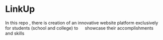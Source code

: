 # LinkUp
In this repo , there is  creation of an innovative website platform exclusively for students (school and college) to    showcase their accomplishments and skills
